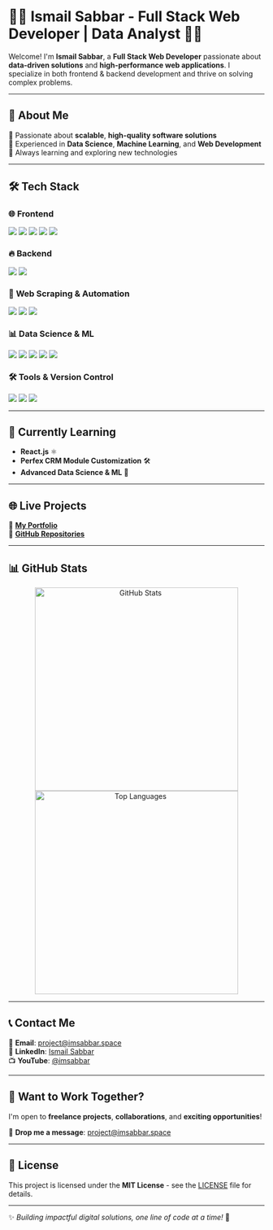 # 👨‍💻 Ismail Sabbar - Full Stack Web Developer | Data Analyst 👨‍💻  

Welcome! I'm **Ismail Sabbar**, a **Full Stack Web Developer** passionate about **data-driven solutions** and **high-performance web applications**. I specialize in both frontend & backend development and thrive on solving complex problems.  

---

## 🚀 About Me  
🔹 Passionate about **scalable**, **high-quality software solutions**  
🔹 Experienced in **Data Science**, **Machine Learning**, and **Web Development**  
🔹 Always learning and exploring new technologies  

---

## 🛠 Tech Stack  

### 🌐 **Frontend**  
<p align="left">
  <img src="https://img.shields.io/badge/-HTML5-E34F26?style=for-the-badge&logo=html5&logoColor=white" />
  <img src="https://img.shields.io/badge/-CSS3-1572B6?style=for-the-badge&logo=css3&logoColor=white" />
  <img src="https://img.shields.io/badge/-JavaScript-F7DF1E?style=for-the-badge&logo=javascript&logoColor=black" />
  <img src="https://img.shields.io/badge/-jQuery-0769AD?style=for-the-badge&logo=jquery&logoColor=white" />
  <img src="https://img.shields.io/badge/-WordPress-21759B?style=for-the-badge&logo=wordpress&logoColor=white" />
</p>

### 🔥 **Backend**  
<p align="left">
  <img src="https://img.shields.io/badge/-PHP-777BB4?style=for-the-badge&logo=php&logoColor=white" />
  <img src="https://img.shields.io/badge/-CodeIgniter-EF4223?style=for-the-badge&logo=codeigniter&logoColor=white" />
</p>

### 🤖 **Web Scraping & Automation**  
<p align="left">
  <img src="https://img.shields.io/badge/-Python-3776AB?style=for-the-badge&logo=python&logoColor=white" />
  <img src="https://img.shields.io/badge/-BeautifulSoup-8A2BE2?style=for-the-badge&logo=python&logoColor=white" />
  <img src="https://img.shields.io/badge/-Selenium-43B02A?style=for-the-badge&logo=selenium&logoColor=white" />
</p>

### 📊 **Data Science & ML**  
<p align="left">
  <img src="https://img.shields.io/badge/-Jupyter-F37626?style=for-the-badge&logo=jupyter&logoColor=white" />
  <img src="https://img.shields.io/badge/-Pandas-150458?style=for-the-badge&logo=pandas&logoColor=white" />
  <img src="https://img.shields.io/badge/-NumPy-013243?style=for-the-badge&logo=numpy&logoColor=white" />
  <img src="https://img.shields.io/badge/-Scikit%20Learn-F7931E?style=for-the-badge&logo=scikit-learn&logoColor=white" />
  <img src="https://img.shields.io/badge/-TensorFlow-FF6F00?style=for-the-badge&logo=tensorflow&logoColor=white" />
</p>

### 🛠 **Tools & Version Control**  
<p align="left">
  <img src="https://img.shields.io/badge/-Git-F05032?style=for-the-badge&logo=git&logoColor=white" />
  <img src="https://img.shields.io/badge/-GitHub-181717?style=for-the-badge&logo=github&logoColor=white" />
  <img src="https://img.shields.io/badge/-Linux-FCC624?style=for-the-badge&logo=linux&logoColor=black" />
</p>

---

## 🌱 Currently Learning  
- **React.js** ⚛️  
- **Perfex CRM Module Customization** 🛠️  
- **Advanced Data Science & ML** 🤖  

---

## 🌐 Live Projects  
🔗 [**My Portfolio**](https://imsabbar.space/)  
🔗 [**GitHub Repositories**](https://github.com/imsabbar)  

---

## 📊 GitHub Stats  
<p align="center">
  <img src="https://github-readme-stats.vercel.app/api?username=imsabbar&show_icons=true&theme=radical" alt="GitHub Stats" width="400"/>
  <img src="https://github-readme-stats.vercel.app/api/top-langs/?username=imsabbar&layout=compact&theme=radical" alt="Top Languages" width="400"/>
</p>

---

## 📞 Contact Me  
📧 **Email**: [project@imsabbar.space](mailto:project@imsabbar.space)  
💼 **LinkedIn**: [Ismail Sabbar](https://www.linkedin.com/in/ismail-sabbar)  
📺 **YouTube**: [@imsabbar](https://www.youtube.com/@imsabbar)  

---

## 🚀 Want to Work Together?  
I'm open to **freelance projects**, **collaborations**, and **exciting opportunities**!  

📩 **Drop me a message**: [project@imsabbar.space](mailto:project@imsabbar.space)  

---

## 🎯 License  
This project is licensed under the **MIT License** - see the [LICENSE](LICENSE) file for details.  

---

✨ _Building impactful digital solutions, one line of code at a time!_ 🚀  
